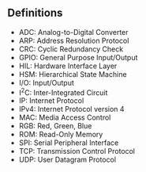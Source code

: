 ## Definitions
- ADC: Analog-to-Digital Converter
- ARP: Address Resolution Protocol
- CRC: Cyclic Redundancy Check
- GPIO: General Purpose Input/Output
- HIL: Hardware Interface Layer
- HSM: Hierarchical State Machine
- I/O: Input/Output
- I<sup>2</sup>C: Inter-Integrated Circuit
- IP: Internet Protocol
- IPv4: Internet Protocol version 4
- MAC: Media Access Control
- RGB: Red, Green, Blue
- ROM: Read-Only Memory
- SPI: Serial Peripheral Interface
- TCP: Transmission Control Protocol
- UDP: User Datagram Protocol
